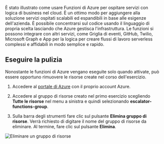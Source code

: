 È stato illustrato come usare Funzioni di Azure per ospitare servizi con logica di business nel cloud. È un ottimo modo per aggiungere alla soluzione servizi ospitati scalabili ed espandibili in base alle esigenze dell'azienda. È possibile concentrarsi sul codice usando il linguaggio di propria scelta lasciando che Azure gestisca l'infrastruttura. Le funzioni si possono integrare con altri servizi, come Griglia di eventi, GitHub, Twilio, Microsoft Graph e App per la logica per creare flussi di lavoro serverless complessi e affidabili in modo semplice e rapido.

## <a name="clean-up"></a>Eseguire la pulizia
Nonostante le funzioni di Azure vengano eseguite solo quando attivate, può essere opportuno rimuovere le risorse create nel corso dell'esercizio.

1. Accedere al [portale di Azure](https://portal.azure.com?azure-portal=true) con il proprio account Azure.

2. Accedere al gruppo di risorse creato nel primo esercizio scegliendo **Tutte le risorse** nel menu a sinistra e quindi selezionando **escalator-functions-group**.

3. Sulla barra degli strumenti fare clic sul pulsante **Elimina gruppo di risorse**. Verrà richiesto di digitare il nome del gruppo di risorse da eliminare. Al termine, fare clic sul pulsante **Elimina**.  

![Eliminare un gruppo di risorse](../media-draft/6-cleanup.png)